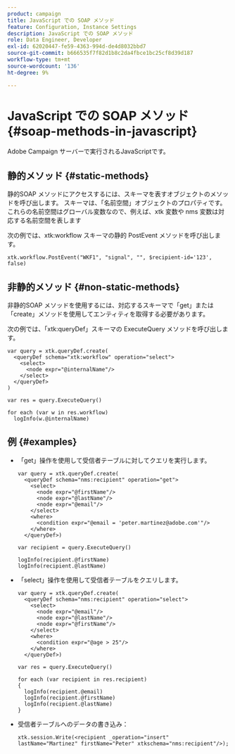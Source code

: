 ```yaml
---
product: campaign
title: JavaScript での SOAP メソッド
feature: Configuration, Instance Settings
description: JavaScript での SOAP メソッド
role: Data Engineer, Developer
exl-id: 62020447-fe59-4363-994d-de4d8032bbd7
source-git-commit: b666535f7f82d1b8c2da4fbce1bc25cf8d39d187
workflow-type: tm+mt
source-wordcount: '136'
ht-degree: 9%

---
```


# JavaScript での SOAP メソッド{#soap-methods-in-javascript}

Adobe Campaign サーバーで実行されるJavaScriptです。

## 静的メソッド {#static-methods}

静的SOAP メソッドにアクセスするには、スキーマを表すオブジェクトのメソッドを呼び出します。 スキーマは、「名前空間」オブジェクトのプロパティです。 これらの名前空間はグローバル変数なので、例えば、xtk 変数や nms 変数は対応する名前空間を表します

次の例では、xtk:workflow スキーマの静的 PostEvent メソッドを呼び出します。

```
xtk.workflow.PostEvent("WKF1", "signal", "", $recipient-id='123', false) 
```

## 非静的メソッド {#non-static-methods}

非静的SOAP メソッドを使用するには、対応するスキーマで「get」または「create」メソッドを使用してエンティティを取得する必要があります。

次の例では、「xtk:queryDef」スキーマの ExecuteQuery メソッドを呼び出します。

```
var query = xtk.queryDef.create(
  <queryDef schema="xtk:workflow" operation="select">
    <select>
      <node expr="@internalName"/>
    </select>
  </queryDef>
)

var res = query.ExecuteQuery()

for each (var w in res.workflow) 
  logInfo(w.@internalName)
```

## 例 {#examples}

* 「get」操作を使用して受信者テーブルに対してクエリを実行します。

  ```
  var query = xtk.queryDef.create(  
    <queryDef schema="nms:recipient" operation="get">    
      <select>      
        <node expr="@firstName"/>      
        <node expr="@lastName"/>      
        <node expr="@email"/>    
      </select>    
      <where>      
        <condition expr="@email = 'peter.martinez@adobe.com'"/>    
      </where>  
    </queryDef>)
  
  var recipient = query.ExecuteQuery()
  
  logInfo(recipient.@firstName)
  logInfo(recipient.@lastName)
  ```

* 「select」操作を使用して受信者テーブルをクエリします。

  ```
  var query = xtk.queryDef.create(  
    <queryDef schema="nms:recipient" operation="select">    
      <select>      
        <node expr="@email"/>      
        <node expr="@lastName"/>      
        <node expr="@firstName"/>    
      </select>    
      <where>      
        <condition expr="@age > 25"/>    
      </where>    
    </queryDef>)
  
  var res = query.ExecuteQuery()
  
  for each (var recipient in res.recipient) 
  {  
    logInfo(recipient.@email)  
    logInfo(recipient.@firstName)  
    logInfo(recipient.@lastName)
  }
  ```

* 受信者テーブルへのデータの書き込み：

  ```
  xtk.session.Write(<recipient _operation="insert" lastName="Martinez" firstName="Peter" xtkschema="nms:recipient"/>);
  ```
